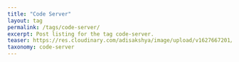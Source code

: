 ```yaml
---
title: "Code Server"
layout: tag
permalink: /tags/code-server/
excerpt: Post listing for the tag code-server.
teaser: https://res.cloudinary.com/adisakshya/image/upload/v1627667201/weblog/tags/code-server_lfqjfr.png
taxonomy: code-server
---
```

